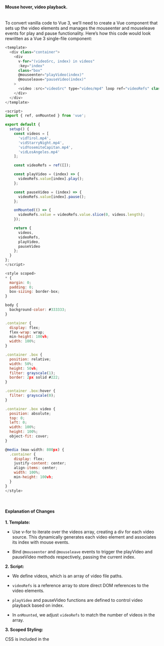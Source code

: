 #### Mouse hover, video playback. 


&nbsp;</br>
To convert vanilla code to Vue 3, we’ll need to create a Vue component that sets up the video elements and manages the mouseenter and mouseleave events for play and pause functionality. Here’s how this code would look rewritten as a Vue 3 single-file component:

```js
<template>
  <div class="container">
    <div
      v-for="(videoSrc, index) in videos"
      :key="index"
      class="box"
      @mouseenter="playVideo(index)"
      @mouseleave="pauseVideo(index)"
    >
      <video :src="videoSrc" type="video/mp4" loop ref="videoRefs" class="clip"></video>
    </div>
  </div>
</template>

<script>
import { ref, onMounted } from 'vue';

export default {
  setup() {
    const videos = [
      'vidTirol.mp4',
      'vidStarryNight.mp4',
      'vidYosemiteCapitan.mp4',
      'vidLosAngeles.mp4'
    ];

    const videoRefs = ref([]);

    const playVideo = (index) => {
      videoRefs.value[index].play();
    };

    const pauseVideo = (index) => {
      videoRefs.value[index].pause();
    };

    onMounted(() => {
      videoRefs.value = videoRefs.value.slice(0, videos.length);
    });

    return {
      videos,
      videoRefs,
      playVideo,
      pauseVideo
    };
  }
};
</script>

<style scoped>
* {
  margin: 0;
  padding: 0;
  box-sizing: border-box;
}

body {
  background-color: #333333;
}

.container {
  display: flex;
  flex-wrap: wrap;
  min-height: 100vh;
  width: 100%;
}

.container .box {
  position: relative;
  width: 50%;
  height: 50vh;
  filter: grayscale(1);
  border: 2px solid #222;
}

.container .box:hover {
  filter: grayscale(0);
}

.container .box video {
  position: absolute;
  top: 0;
  left: 0;
  width: 100%;
  height: 100%;
  object-fit: cover;
}

@media (max-width: 800px) {
  .container {
    display: flex;
    justify-content: center;
    align-items: center;
    width: 100%;
    min-height: 100vh;
  }
}
</style>
```
&nbsp;</br>
#### **Explanation of Changes**

**1. Template:**

- Use v-for to iterate over the videos array, creating a div for each video source. This dynamically generates each video element and associates its index with mouse events.

- Bind <code>@mouseenter</code> and <code>@mouseleave</code> events to trigger the playVideo and pauseVideo methods respectively, passing the current index.



**2. Script:**

- We define videos, which is an array of video file paths.

- <code>videoRefs</code> is a reference array to store direct DOM references to the video elements.

- <code>playVideo</code> and pauseVideo</code> functions are defined to control video playback based on index.

- In <code>onMounted</code>, we adjust <code>videoRefs</code> to match the number of videos in the array.



**3. Scoped Styling:**

CSS is included in the <style scoped> block to ensure styles apply only to this component.



\
This Vue 3 component mirrors the original functionality but leverages Vue's reactivity and scoped component structure.

